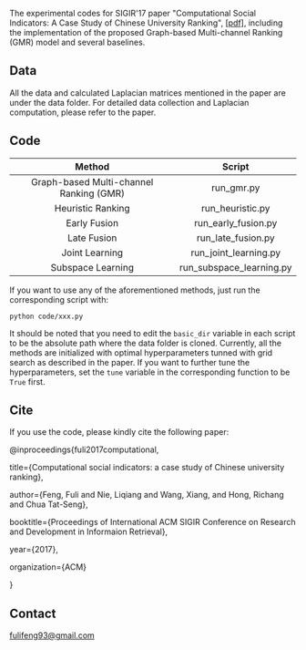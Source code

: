 The experimental codes for SIGIR'17 paper "Computational Social Indicators: A Case Study of Chinese University Ranking", [\[pdf\]](http://to_be_added), including the implementation of the proposed Graph-based Multi-channel Ranking (GMR) model and several baselines.

## Data

All the data and calculated Laplacian matrices mentioned in the paper are under the data folder. For detailed data collection and Laplacian computation, please refer to the paper.

## Code

| Method | Script |
| :-----------: | :-----------: |
| Graph-based Multi-channel Ranking (GMR) | run_gmr.py |
| Heuristic Ranking | run_heuristic.py |
| Early Fusion | run_early_fusion.py |
| Late Fusion | run_late_fusion.py |
| Joint Learning | run_joint_learning.py |
| Subspace Learning | run_subspace_learning.py |

If you want to use any of the aforementioned methods, just run the corresponding script with:
```
python code/xxx.py
```

It should be noted that you need to edit the `basic_dir` variable in each script to be the absolute path where the data folder is cloned. Currently, all the methods are initialized with optimal hyperparameters tunned with grid search as described in the paper. If you want to further tune the hyperparameters, set the `tune` variable in the corresponding function to be `True` first.  

## Cite

If you use the code, please kindly cite the following paper:

@inproceedings{fuli2017computational,

  title={Computational social indicators: a case study of Chinese university ranking},
  
  author={Feng, Fuli and Nie, Liqiang and Wang, Xiang, and Hong, Richang and Chua Tat-Seng},
  
  booktitle={Proceedings of International ACM SIGIR Conference on Research and Development in Informaion Retrieval},
  
  year={2017},
  
  organization={ACM}

}

## Contact

fulifeng93@gmail.com
